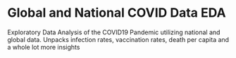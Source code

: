 # Global and National COVID Data EDA
Exploratory Data Analysis of the COVID19 Pandemic utilizing national and global data. Unpacks infection rates, vaccination rates, death per capita and a whole lot more insights
